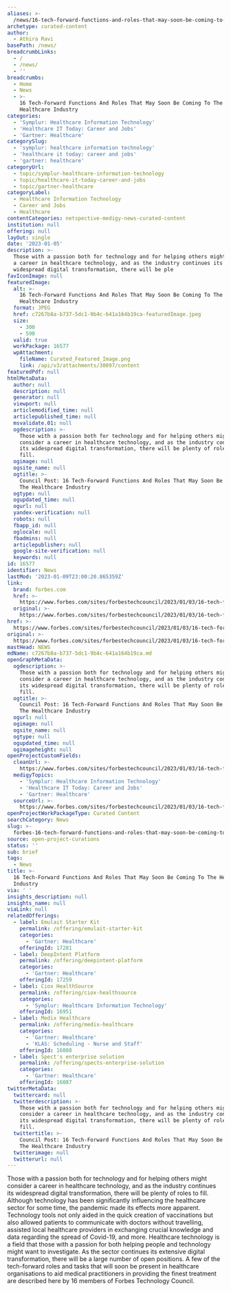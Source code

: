 ```yaml
---
aliases: >-
  /news/16-tech-forward-functions-and-roles-that-may-soon-be-coming-to-the-healthcare-industry
archetype: curated-content
author:
  - Athira Ravi
basePath: /news/
breadcrumbLinks:
  - /
  - /news/
  - ''
breadcrumbs:
  - Home
  - News
  - >-
    16 Tech-Forward Functions And Roles That May Soon Be Coming To The
    Healthcare Industry
categories:
  - 'Symplur: Healthcare Information Technology'
  - 'Healthcare IT Today: Career and Jobs'
  - 'Gartner: Healthcare'
categorySlug:
  - 'symplur: healthcare information technology'
  - 'healthcare it today: career and jobs'
  - 'gartner: healthcare'
categoryUrl:
  - topic/symplur-healthcare-information-technology
  - topic/healthcare-it-today-career-and-jobs
  - topic/gartner-healthcare
categoryLabel:
  - Healthcare Information Technology
  - Career and Jobs
  - Healthcare
contentCategories: netspective-medigy-news-curated-content
institution: null
offering: null
layOut: single
date: '2023-01-05'
description: >-
  Those with a passion both for technology and for helping others might consider
  a career in healthcare technology, and as the industry continues its
  widespread digital transformation, there will be ple
favIconImage: null
featuredImage:
  alt: >-
    16 Tech-Forward Functions And Roles That May Soon Be Coming To The
    Healthcare Industry
  format: JPEG
  href: c7267b8a-b737-5dc1-9b4c-641a164b19ca-featuredImage.jpeg
  size:
    - 300
    - 590
  valid: true
  workPackage: 16577
  wpAttachment:
    fileName: Curated_Featured_Image.png
    link: /api/v3/attachments/30097/content
featuredPdf: null
htmlMetaData:
  author: null
  description: null
  generator: null
  viewport: null
  articlemodified_time: null
  articlepublished_time: null
  msvalidate.01: null
  ogdescription: >-
    Those with a passion both for technology and for helping others might
    consider a career in healthcare technology, and as the industry continues
    its widespread digital transformation, there will be plenty of roles to
    fill.
  ogimage: null
  ogsite_name: null
  ogtitle: >-
    Council Post: 16 Tech-Forward Functions And Roles That May Soon Be Coming To
    The Healthcare Industry
  ogtype: null
  ogupdated_time: null
  ogurl: null
  yandex-verification: null
  robots: null
  fbapp_id: null
  oglocale: null
  fbadmins: null
  articlepublisher: null
  google-site-verification: null
  keywords: null
id: 16577
identifier: News
lastMod: '2023-01-09T23:00:20.865359Z'
link:
  brand: forbes.com
  href: >-
    https://www.forbes.com/sites/forbestechcouncil/2023/01/03/16-tech-forward-functions-and-roles-that-may-soon-be-coming-to-the-healthcare-industry/?sh=3718d9ec5900
  original: >-
    https://www.forbes.com/sites/forbestechcouncil/2023/01/03/16-tech-forward-functions-and-roles-that-may-soon-be-coming-to-the-healthcare-industry/?sh=3718d9ec5900
href: >-
  https://www.forbes.com/sites/forbestechcouncil/2023/01/03/16-tech-forward-functions-and-roles-that-may-soon-be-coming-to-the-healthcare-industry/?sh=3718d9ec5900
original: >-
  https://www.forbes.com/sites/forbestechcouncil/2023/01/03/16-tech-forward-functions-and-roles-that-may-soon-be-coming-to-the-healthcare-industry/?sh=3718d9ec5900
mastHead: NEWS
mdName: c7267b8a-b737-5dc1-9b4c-641a164b19ca.md
openGraphMetaData:
  ogdescription: >-
    Those with a passion both for technology and for helping others might
    consider a career in healthcare technology, and as the industry continues
    its widespread digital transformation, there will be plenty of roles to
    fill.
  ogtitle: >-
    Council Post: 16 Tech-Forward Functions And Roles That May Soon Be Coming To
    The Healthcare Industry
  ogurl: null
  ogimage: null
  ogsite_name: null
  ogtype: null
  ogupdated_time: null
  ogimageheight: null
openProjectCustomFields:
  cleanUrl: >-
    https://www.forbes.com/sites/forbestechcouncil/2023/01/03/16-tech-forward-functions-and-roles-that-may-soon-be-coming-to-the-healthcare-industry/?sh=3718d9ec5900
  medigyTopics:
    - 'Symplur: Healthcare Information Technology'
    - 'Healthcare IT Today: Career and Jobs'
    - 'Gartner: Healthcare'
  sourceUrl: >-
    https://www.forbes.com/sites/forbestechcouncil/2023/01/03/16-tech-forward-functions-and-roles-that-may-soon-be-coming-to-the-healthcare-industry/?sh=3718d9ec5900
openProjectWorkPackageType: Curated Content
searchCategory: News
slug: >-
  forbes-16-tech-forward-functions-and-roles-that-may-soon-be-coming-to-the-healthcare-industry
source: open-project-curations
status: ''
sub: brief
tags:
  - News
title: >-
  16 Tech-Forward Functions And Roles That May Soon Be Coming To The Healthcare
  Industry
via: ' '
insights_description: null
insights_name: null
viaLink: null
relatedOfferings:
  - label: Emulait Starter Kit
    permalink: /offering/emulait-starter-kit
    categories:
      - 'Gartner: Healthcare'
    offeringId: 17281
  - label: DeepIntent Platform
    permalink: /offering/deepintent-platform
    categories:
      - 'Gartner: Healthcare'
    offeringId: 17259
  - label: Ciox HealthSource
    permalink: /offering/ciox-healthsource
    categories:
      - 'Symplur: Healthcare Information Technology'
    offeringId: 16951
  - label: Medix Healthcare
    permalink: /offering/medix-healthcare
    categories:
      - 'Gartner: Healthcare'
      - 'KLAS: Scheduling - Nurse and Staff'
    offeringId: 16888
  - label: Spect's enterprise solution
    permalink: /offering/spects-enterprise-solution
    categories:
      - 'Gartner: Healthcare'
    offeringId: 16087
twitterMetaData:
  twittercard: null
  twitterdescription: >-
    Those with a passion both for technology and for helping others might
    consider a career in healthcare technology, and as the industry continues
    its widespread digital transformation, there will be plenty of roles to
    fill.
  twittertitle: >-
    Council Post: 16 Tech-Forward Functions And Roles That May Soon Be Coming To
    The Healthcare Industry
  twitterimage: null
  twitterurl: null
---
```

<p>Those with a passion both for technology and for helping others might consider a career in healthcare technology, and as the industry continues its widespread digital transformation, there will be plenty of roles to fill. Although technology has been significantly influencing the healthcare sector for some time, the pandemic made its effects more apparent. Technology tools not only aided in the quick creation of vaccinations but also allowed patients to communicate with doctors without travelling, assisted local healthcare providers in exchanging crucial knowledge and data regarding the spread of Covid-19, and more. Healthcare technology is a field that those with a passion for both helping people and technology might want to investigate. As the sector continues its extensive digital transformation, there will be a large number of open positions. A few of the tech-forward roles and tasks that will soon be present in healthcare organisations to aid medical practitioners in providing the finest treatment are described here by 16 members of Forbes Technology Council.</p>